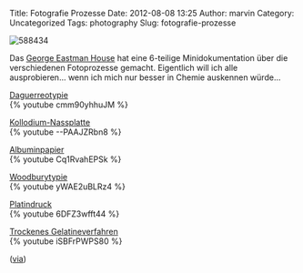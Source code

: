 Title: Fotografie Prozesse
Date: 2012-08-08 13:25
Author: marvin
Category: Uncategorized
Tags: photography
Slug: fotografie-prozesse

![588434]({static}/images/588434.jpg)

Das [George Eastman House](http://www.eastmanhouse.org/) hat eine
6-teilige Minidokumentation über die verschiedenen Fotoprozesse gemacht.
Eigentlich will ich alle ausprobieren... wenn ich mich nur besser in
Chemie auskennen würde...

[Daguerreotypie](http://de.wikipedia.org/wiki/Daguerreotypie)  
{% youtube cmm90yhhuJM %}

[Kollodium-Nassplatte](http://de.wikipedia.org/wiki/Kollodium-Nassplatte)  
{% youtube --PAAJZRbn8 %}

[Albuminpapier](http://de.wikipedia.org/wiki/Albuminpapier)  
{% youtube Cq1RvahEPSk %}

[Woodburytypie](http://de.wikipedia.org/wiki/Woodburytypie)  
{% youtube yWAE2uBLRz4 %}

[Platindruck](http://de.wikipedia.org/wiki/Platindruck)  
{% youtube 6DFZ3wfft44 %}

[Trockenes
Gelatineverfahren](http://de.wikipedia.org/wiki/Trockenes_Gelatineverfahren)  
{% youtube iSBFrPWPS80 %}

([via](http://www.petapixel.com/2012/08/06/fascinating-videos-about-6-photographic-processes-used-through-history/))

